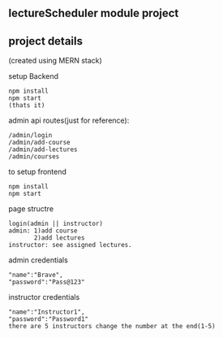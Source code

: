 ## lectureScheduler module project


## project details 
(created using MERN stack)

setup Backend
```
npm install
npm start
(thats it)
```
admin api routes(just for reference): 
```
/admin/login
/admin/add-course
/admin/add-lectures
/admin/courses
```


to setup frontend 
```
npm install
npm start
```
page structre
```
login(admin || instructor)
admin: 1)add course
       2)add lectures
instructor: see assigned lectures.
```

admin credentials
```
"name":"Brave",
"password":"Pass@123"
```

instructor credentials
```
"name":"Instructor1",
"password":"Password1"
there are 5 instructors change the number at the end(1-5)
```



















